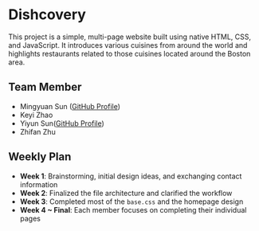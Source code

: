 # Dishcovery

This project is a simple, multi-page website built using native HTML, CSS, and JavaScript. It introduces various cuisines from around the world and highlights restaurants related to those cuisines located around the Boston area.

## Team Member

- Mingyuan Sun ([GitHub Profile](https://github.com/triticumWheat))
- Keyi Zhao
- Yiyun Sun([GitHub Profile](https://github.com/MikeTheMichaelS))
- Zhifan Zhu

## Weekly Plan

- **Week 1**: Brainstorming, initial design ideas, and exchanging contact information
- **Week 2**: Finalized the file architecture and clarified the workflow
- **Week 3**: Completed most of the `base.css` and the homepage design
- **Week 4 ~ Final**: Each member focuses on completing their individual pages
